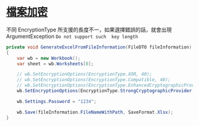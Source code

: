 # [檔案加密](https://docs.aspose.com/display/cellsnet/Encrypting+Excel+Files)

不同 EncryptionType 所支援的長度不一，如果選擇錯誤的話，就會出現 ArgumentException `Do not support such  key length`

```csharp
private void GenerateExcelFromFileInformation(FileDTO fileInformation)
{
    var wb = new Workbook();
    var sheet = wb.Worksheets[0];

    // wb.SetEncryptionOptions(EncryptionType.XOR, 40);
    // wb.SetEncryptionOptions(EncryptionType.Compatible, 40);
    // wb.SetEncryptionOptions(EncryptionType.EnhancedCryptographicProviderV1, 40);
    wb.SetEncryptionOptions(EncryptionType.StrongCryptographicProvider, 128);

    wb.Settings.Password = "1234";

    wb.Save(fileInformation.FileNameWithPath, SaveFormat.Xlsx);
}
```
